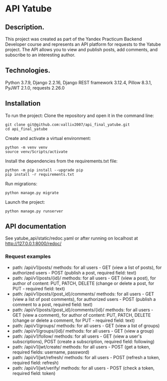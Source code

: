 # API Yatube
## Description.
This project was created as part of the Yandex Practicum Backend Developer course and represents an API platform for requests to the Yatube project. The API allows you to view and publish posts, add comments, and subscribe to an interesting author.

## Technologies.
Python 3.7.9, Django 2.2.16, Django REST framework 3.12.4, Pillow 8.3.1, PyJWT 2.1.0, requests 2.26.0

## Installation
To run the project:
Clone the repository and open it in the command line:

```
git clone git@github.com:valliv2007/api_final_yatube.git
cd api_final_yatube
```
Create and activate a virtual environment:
```
python -m venv venv
source venv/Scripts/activate
```
Install the dependencies from the requirements.txt file:
```
python -m pip install --upgrade pip
pip install -r requirements.txt
```
Run migrations:
```
python manage.py migrate
```
Launch the project:
```
python manage.py runserver
```
## API documentation
See yatube_api/static/redoc.yaml or after running on localhost at http://127.0.0.1:8000/redoc/
### Request examples
- path: /api/v1/posts/ methods: for all users - GET (view a list of posts), for authorized users - POST (publish a post, required field: text)
- path: /api/v1/posts/{id}/ methods: for all users - GET (view a post), for author of content: PUT, PATCH, DELETE (change or delete a post, for PUT - required field: text)
- path: /api/v1/posts/{post_id}/comments/ methods: for all users - GET (view a list of post comments), for authorized users - POST (publish a comment to a post, required field: text)
- path: /api/v1/posts/{post_id}/comments/{id}/ methods: for all users - GET (view a comment), for author of content: PUT, PATCH, DELETE (change or delete a comment, for PUT - required field: text)
- path: /api/v1/groups/ methods: for all users - GET (view a list of groups)
- path: /api/v1/groups/{id}/ methods: for all users - GET (view a group)
- path: /api/v1/follow/ methods: for all users - GET (view a user's subscriptions), POST (create a subscription, required field: following)
- path: /api/v1/jwt/create/ methods: for all users - POST (get a token, required fields: username, password)
- path: /api/v1/jwt/refresh/ methods: for all users - POST (refresh a token, required field: refresh)
- path: /api/v1/jwt/verify/ methods: for all users - POST (check a token, required field: token)
